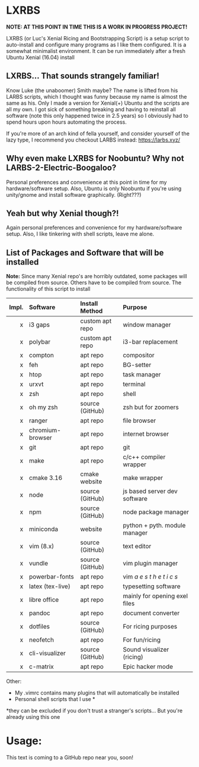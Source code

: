 # LXRBS

**NOTE: AT THIS POINT IN TIME THIS IS A WORK IN PROGRESS PROJECT!**

LXRBS (or Luc's Xenial Ricing and Bootstrapping Script) is a setup script
to auto-install and configure many programs as I like them configured. It
is a somewhat minimalist environment. It can be run immediately after
a fresh Ubuntu Xenial (16.04) install

## LXRBS... That sounds strangely familiar!
Know Luke (the unaboomer) Smith maybe? The name is lifted from his LARBS
scripts, which I thought was funny because my name is almost the same as
his. Only I made a version for Xenial(+) Ubuntu and the scripts
are all my own. I got sick of something breaking and having to reinstall
all software (note this only happened twice in 2.5 years) so I obviously had
to spend hours upon hours automating the process.

If you're more of an arch kind of fella yourself, and consider yourself of
the lazy type, I recommend you checkout LARBS instead: https://larbs.xyz/

## Why even make LXRBS for Noobuntu? Why not LARBS-2-Electric-Boogaloo?
Personal preferences and convenience at this point in time for my 
hardware/software setup. Also, Ubuntu is only Noobuntu if you're using 
unity/gnome and install software graphically. (Right???)

## Yeah but why Xenial though?!
Again personal preferences and convenience for my hardware/software setup.
Also, I like tinkering with shell scripts, leave me alone.

## List of Packages and Software that will be installed
**Note:** 
Since many Xenial repo's are horribly outdated, some packages will be
compiled from source. Others have to be compiled from source.
The functionality of this script to install 

|Impl. | Software        | Install Method    | Purpose                      |
|-----:|:----------------|:------------------|:-----------------------------|
|    x | i3 gaps         | custom apt repo   | window manager               |
|    x | polybar         | custom apt repo   | i3-bar replacement           |
|    x | compton         | apt repo          | compositor                   |
|    x | feh             | apt repo          | BG-setter                    |
|    x | htop            | apt repo          | task manager                 |
|    x | urxvt           | apt repo          | terminal                     |
|    x | zsh             | apt repo          | shell                        |
|    x | oh my zsh       | source (GitHub)   | zsh but for zoomers          |
|    x | ranger          | apt repo          | file browser                 |
|    x | chromium-browser| apt repo          | internet browser             |
|    x | git             | apt repo          | git                          |
|    x | make            | apt repo          | c/c++ compiler wrapper       |
|    x | cmake 3.16      | cmake website     | make wrapper                 |
|    x | node            | source (GitHub)   | js based server dev software |
|    x | npm             | source (GitHub)   | node package manager         |
|    x | miniconda       | website           | python + pyth. module manager|
|    x | vim (8.x)       | source (GitHub)   | text editor                  |
|    x | vundle          | source (GitHub)   | vim plugin manager           |
|    x | powerbar-fonts  | apt repo          | vim *a e s t h e t i c s*    |
|    x | latex (tex-live)| apt repo          | typesetting software         |
|    x | libre office    | apt repo          | mainly for opening exel files|
|    x | pandoc          | apt repo          | document converter           |
|    x | dotfiles        | source (GitHub)   | For ricing purposes          |
|    x | neofetch        | apt repo          | For fun/ricing               |
|    x | cli-visualizer  | source (GitHub)   | Sound visualizer (ricing)    |
|    x | c-matrix        | apt repo          | Epic hacker mode             |

Other:
+ My .vimrc contains many plugins that will automatically be installed
+ Personal shell scripts that I use \*  

\*they can be excluded if you don't trust a stranger's scripts... But you're already using this one

# Usage:
This text is coming to a GitHub repo near you, soon!
